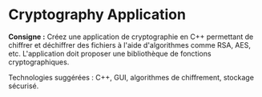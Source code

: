 # Cryptography Application

**Consigne :**
Créez une application de cryptographie en C++ permettant de chiffrer et déchiffrer des fichiers à l'aide d'algorithmes comme RSA, AES, etc. L'application doit proposer une bibliothèque de fonctions cryptographiques.

Technologies suggérées : C++, GUI, algorithmes de chiffrement, stockage sécurisé.
